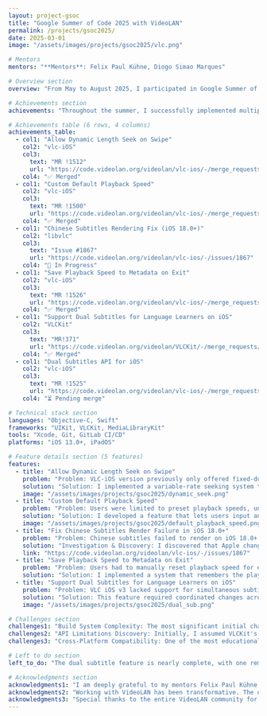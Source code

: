 ```yaml
---
layout: project-gsoc
title: "Google Summer of Code 2025 with VideoLAN"
permalink: /projects/gsoc2025/
date: 2025-03-01
image: "/assets/images/projects/gsoc2025/vlc.png"

# Mentors
mentors: "**Mentors**: Felix Paul Kühne, Diogo Simao Marques"

# Overview section
overview: "From May to August 2025, I participated in Google Summer of Code (GSoC) with VideoLAN, one of the most impactful open-source multimedia organizations. Under the exceptional mentorship of Felix Paul Kühne and Diogo Simao Marques, I focused on enhancing the user interface and core functionality of the VLC iOS application, with the goal of improving user experience and introducing innovative features for mobile media consumption."

# Achievements section
achievements: "Throughout the summer, I successfully implemented multiple features that directly impact millions of VLC iOS users worldwide. Here's a comprehensive overview of my contributions:"

# Achievements table (6 rows, 4 columns)
achievements_table:
  - col1: "Allow Dynamic Length Seek on Swipe"
    col2: "vlc-iOS"
    col3:
      text: "MR !1512"
      url: "https://code.videolan.org/videolan/vlc-ios/-/merge_requests/1512"
    col4: "✅ Merged"
  - col1: "Custom Default Playback Speed"
    col2: "vlc-iOS"
    col3:
      text: "MR !1500"
      url: "https://code.videolan.org/videolan/vlc-ios/-/merge_requests/1500"
    col4: "✅ Merged"
  - col1: "Chinese Subtitles Rendering Fix (iOS 18.0+)"
    col2: "libvlc"
    col3:
      text: "Issue #1867"
      url: "https://code.videolan.org/videolan/vlc-ios/-/issues/1867"
    col4: "🔄 In Progress"
  - col1: "Save Playback Speed to Metadata on Exit"
    col2: "vlc-iOS"
    col3:
      text: "MR !1526"
      url: "https://code.videolan.org/videolan/vlc-ios/-/merge_requests/1526"
    col4: "✅ Merged"
  - col1: "Support Dual Subtitles for Language Learners on iOS"
    col2: "VLCKit"
    col3:
      text: "MR!371"
      url: "https://code.videolan.org/videolan/VLCKit/-/merge_requests/371"
    col4: "✅ Merged"
  - col1: "Dual Subtitles API for iOS"
    col2: "vlc-iOS"
    col3:
      text: "MR !1525"
      url: "https://code.videolan.org/videolan/vlc-ios/-/merge_requests/1525"
    col4: "⏳ Pending merge"

# Technical stack section
languages: "Objective-C, Swift"
frameworks: "UIKit, VLCKit, MediaLibraryKit"
tools: "Xcode, Git, GitLab CI/CD"
platforms: "iOS 13.0+, iPadOS"

# Feature details section (5 features)
features:
  - title: "Allow Dynamic Length Seek on Swipe"
    problem: "Problem: VLC-iOS version previously only offered fixed-duration seeking, limiting precise navigation in long videos."
    solution: "Solution: I implemented a variable-rate seeking system that allows users to navigate through media by swiping horizontally on the screen. The seek distance adapts based on how fast users swipe and the total media duration, making it equally effective for both short clips and long movies. The implementation uses pan gesture recognition to distinguish between horizontal seeking and vertical brightness/volume controls, ensuring smooth coexistence with existing gestures. Real-time visual feedback shows users exactly where they're seeking to, enhancing the navigation experience."
    image: "/assets/images/projects/gsoc2025/dynamic_seek.png"
  - title: "Custom Default Playback Speed"
    problem: "Problem: Users were limited to preset playback speeds, unable to set their preferred custom speeds."
    solution: "Solution: I developed a feature that lets users input and save any playback speed between 0.25x and 8.0x. The implementation adds a 'Custom' option to the existing speed selector that opens an input dialog where users can type their preferred speed. The system validates input in real-time to ensure it falls within acceptable ranges and saves the custom speed as the default for future playback sessions. This particularly benefits podcast listeners and language learners who often need specific speeds that weren't available in the preset options."
    image: "/assets/images/projects/gsoc2025/default_playback_speed.png"
  - title: "Fix Chinese Subtitles Render Failure in iOS 18.0+"
    problem: "Problem: Chinese subtitles failed to render on iOS 18.0+ devices, appearing as empty boxes/tofu cubes instead of the intended glyphs, affecting millions of users."
    solution: "Investigation & Discovery: I discovered that Apple changed their Chinese font system in iOS 18+, replacing the standard PingFang font with a new format that standard libraries (FreeType, CoreText) couldn't parse. The new font uses Apple's proprietary HVGL format, which is incompatible with the cross-platform FreeType library that VLC relies on for text rendering. This caused Chinese subtitles to display as blank or garbled text, severely impacting the user experience for Chinese-speaking audiences."
    link: "https://code.videolan.org/videolan/vlc-ios/-/issues/1867"
  - title: "Save Playback Speed to Metadata on Exit"
    problem: "Problem: Users had to manually reset playback speed for each media file."
    solution: "Solution: I implemented a system that remembers the playback speed for each individual media file. When users adjust the speed while watching a video or listening to audio, VLC now saves this preference and automatically restores it the next time they open the same file. This feature is particularly useful for podcast listeners who prefer faster playback or language learners who need slower speeds for comprehension. The speed data is stored alongside other media metadata, ensuring it persists across app restarts."
  - title: "Support Dual Subtitles for Language Learners on iOS"
    problem: "Problem: VLC iOS v3 lacked support for simultaneous subtitle tracks, limiting language learning and accessibility use cases. "
    solution: "Solution: This feature required coordinated changes across two layers of the VLC iOS stack. At the VLCKit level, I designed and implemented batch subtitle selection APIs that allow atomic selection of multiple subtitle tracks, replacing the previous single-track limitation. This new API prevents race conditions that occurred when users rapidly switched between subtitles, as the old implementation would sometimes result in incorrect or missing subtitle displays. At the iOS application layer, I refactored VLCPlaybackServices to leverage existing and my new VLCKit capabilities, implementing a dual-track management system that maintains state for both primary and secondary subtitles. The UI displays the primary subtitle in the traditional bottom position while the secondary appears above it, with both tracks remaining perfectly synchronized during playback. This enhancement particularly benefits language learners who can now compare original dialogue with translations in real-time, and the atomic selection mechanism ensures reliable subtitle switching even in complex media files with numerous subtitle tracks."
    image: "/assets/images/projects/gsoc2025/dual_sub.png"

# Challenges section
challenges1: "Build System Complexity: The most significant initial challenge was understanding VLCKit's complex build system. Successfully building and running VLCKit required applying multiple patches via git am, understanding intricate dependency relationships between modules, and navigating the interaction between the iOS app and underlying libraries. "
challenges2: "API Limitations Discovery: Initially, I assumed VLCKit's existing API was fully capable of supporting my planned features. However, through persistent debugging, I discovered that some functionality gaps were actually in the API layer itself—particularly around handling multiple simultaneous subtitle tracks and race conditions in asynchronous media loading. This realization led me to extend VLCKit's capabilities rather than just building on top of it, resulting in improvements that now benefit all VLC apple platforms, not just iOS."
challenges3: "Cross-Platform Compatibility: One of the most educational challenges was dealing with CI pipeline failures across Apple's ecosystem. My merge requests would sometimes pass iOS tests but fail on visionOS, tvOS, or other platforms I hadn't initially considered. This was my first experience parsing through lengthy error logs to identify platform-specific issues—learning that a feature working perfectly on iOS doesn't guarantee compatibility with tvOS's or visionOS's unique requirements. Each failure taught me to write more defensive code and consider the broader Apple ecosystem from the start."

# Left to do section
left_to_do: "The dual subtitle feature is nearly complete, with one remaining task: implementing persistent storage for the secondary subtitle selection. This requires coordination with the Android team to ensure our MediaLibraryKit modifications align with their implementation, as both platforms share the same underlying media database. Beyond this, I plan to continue refining the features based on user feedback and contributing to VLC's broader ecosystem."

# Acknowledgments section
acknowledgments1: "I am deeply grateful to my mentors Felix Paul Kühne and Diogo Simao Marques for their support, patience, and expertise throughout this journey. Their thorough code reviews, technical expertise, and patience in answering my questions were invaluable in helping me navigate the complexities of the VLC codebase and deliver quality contributions."
acknowledgments2: "Working with VideoLAN has been transformative. The opportunity to contribute to software used by millions globally, collaborate with talented developers from diverse backgrounds, and tackle complex technical challenges has been invaluable for my professional growth."
acknowledgments3: "Special thanks to the entire VideoLAN community for their welcoming attitude, constructive feedback, and commitment to open-source excellence."
---
```


